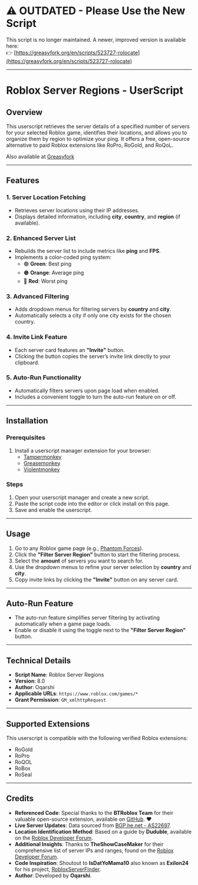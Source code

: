 # **⚠️ OUTDATED - Please Use the New Script**  
This script is no longer maintained. A newer, improved version is available here:  
👉 [https://greasyfork.org/en/scripts/523727-rolocate](https://greasyfork.org/en/scripts/523727-rolocate)

---

# **Roblox Server Regions - UserScript**

## **Overview**  
This userscript retrieves the server details of a specified number of servers for your selected Roblox game, identifies their locations, and allows you to organize them by region to optimize your ping. It offers a free, open-source alternative to paid Roblox extensions like RoPro, RoGold, and RoQoL.

Also available at [Greasyfork](https://greasyfork.org/en/scripts/523727-rolocate)

---

## **Features**  

### **1. Server Location Fetching**  
- Retrieves server locations using their IP addresses.  
- Displays detailed information, including **city**, **country**, and **region** (if available).  

### **2. Enhanced Server List**  
- Rebuilds the server list to include metrics like **ping** and **FPS**.  
- Implements a color-coded ping system:  
  - 🟢 **Green**: Best ping  
  - 🟠 **Orange**: Average ping  
  - 🔴 **Red**: Worst ping  

### **3. Advanced Filtering**  
- Adds dropdown menus for filtering servers by **country** and **city**.  
- Automatically selects a city if only one city exists for the chosen country.  

### **4. Invite Link Feature**  
- Each server card features an **"Invite"** button.  
- Clicking the button copies the server’s invite link directly to your clipboard.  

### **5. Auto-Run Functionality**  
- Automatically filters servers upon page load when enabled.  
- Includes a convenient toggle to turn the auto-run feature on or off.  

---

## **Installation**  

### Prerequisites  
1. Install a userscript manager extension for your browser:  
   - [Tampermonkey](https://www.tampermonkey.net/)  
   - [Greasemonkey](https://www.greasespot.net/)  
   - [Violentmonkey](https://violentmonkey.github.io/)

### Steps  
1. Open your userscript manager and create a new script.  
2. Paste the script code into the editor or click install on this page.  
3. Save and enable the userscript.  

---

## **Usage**  

1. Go to any Roblox game page (e.g., [Phantom Forces](https://www.roblox.com/games/292439477/Christmas-Update-Phantom-Forces)).  
2. Click the **"Filter Server Region"** button to start the filtering process.  
3. Select the **amount** of servers you want to search for.  
4. Use the dropdown menus to refine your server selection by **country** and **city**.  
5. Copy invite links by clicking the **"Invite"** button on any server card.  

---

## **Auto-Run Feature**  

- The auto-run feature simplifies server filtering by activating automatically when a game page loads.  
- Enable or disable it using the toggle next to the **"Filter Server Region"** button.  

---

## **Technical Details**  

- **Script Name**: Roblox Server Regions  
- **Version**: 8.0  
- **Author**: Oqarshi  
- **Applicable URLs**: `https://www.roblox.com/games/*`  
- **Grant Permission**: `GM_xmlhttpRequest`  

---

## **Supported Extensions**  
This userscript is compatible with the following verified Roblox extensions:  
- RoGold  
- RoPro  
- RoQOL  
- RoBox  
- RoSeal  

---

## **Credits**  

- **Referenced Code**: Special thanks to the **BTRoblox Team** for their valuable open-source extension, available on [GitHub](https://github.com/AntiBoomz/BTRoblox). ❤️  
- **Live Server Updates**: Data sourced from [BGP.he.net - AS22697](https://bgp.he.net/AS22697#_prefixes).  
- **Location Identification Method**: Based on a guide by **Duduble**, available on the [Roblox Developer Forum](https://devforum.roblox.com/t/how-to-find-the-server-region-from-the-website/2862705/5).  
- **Additional Insights**: Thanks to **TheShowCaseMaker** for their comprehensive list of server IPs and ranges, found on the [Roblox Developer Forum](https://devforum.roblox.com/t/all-roblox-server-ips-and-ranges/1802411).  
- **Code Inspiration**: Shoutout to **IsDatYoMama10** also known as **Exilon24** for his project, [RobloxServerFinder](https://github.com/Exilon24/RobloxServerFinder).  
- **Author**: Developed by **Oqarshi**.

